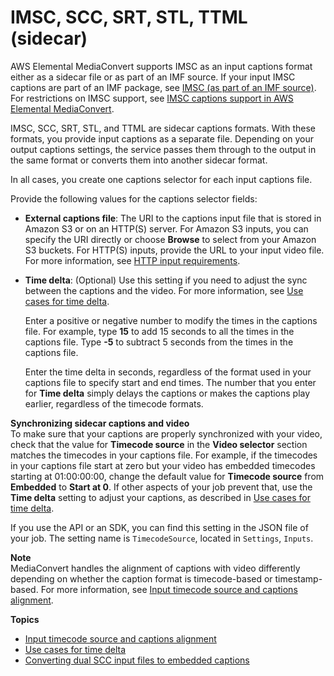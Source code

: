 # IMSC, SCC, SRT, STL, TTML \(sidecar\)<a name="sidecar-input"></a>

AWS Elemental MediaConvert supports IMSC as an input captions format either as a sidecar file or as part of an IMF source\. If your input IMSC captions are part of an IMF package, see [IMSC \(as part of an IMF source\)](IMSC-in-MXF.md)\. For restrictions on IMSC support, see [IMSC captions support in AWS Elemental MediaConvert](imsc-captions-support.md)\.

IMSC, SCC, SRT, STL, and TTML are sidecar captions formats\. With these formats, you provide input captions as a separate file\. Depending on your output captions settings, the service passes them through to the output in the same format or converts them into another sidecar format\.

In all cases, you create one captions selector for each input captions file\.

Provide the following values for the captions selector fields:
+ **External captions file**: The URI to the captions input file that is stored in Amazon S3 or on an HTTP\(S\) server\. For Amazon S3 inputs, you can specify the URI directly or choose **Browse** to select from your Amazon S3 buckets\. For HTTP\(S\) inputs, provide the URL to your input video file\. For more information, see [HTTP input requirements](upload-input-files.md#http-input-requirements)\. 
+ **Time delta**: \(Optional\) Use this setting if you need to adjust the sync between the captions and the video\. For more information, see [Use cases for time delta](time-delta-use-cases.md)\.

  Enter a positive or negative number to modify the times in the captions file\. For example, type **15** to add 15 seconds to all the times in the captions file\. Type **\-5** to subtract 5 seconds from the times in the captions file\.

  Enter the time delta in seconds, regardless of the format used in your captions file to specify start and end times\. The number that you enter for **Time delta** simply delays the captions or makes the captions play earlier, regardless of the timecode formats\.

**Synchronizing sidecar captions and video**  
To make sure that your captions are properly synchronized with your video, check that the value for **Timecode source** in the **Video selector** section matches the timecodes in your captions file\. For example, if the timecodes in your captions file start at zero but your video has embedded timecodes starting at 01:00:00:00, change the default value for **Timecode source** from **Embedded** to **Start at 0**\. If other aspects of your job prevent that, use the **Time delta** setting to adjust your captions, as described in [Use cases for time delta](time-delta-use-cases.md)\.

If you use the API or an SDK, you can find this setting in the JSON file of your job\. The setting name is `TimecodeSource`, located in `Settings`, `Inputs`\. 

**Note**  
MediaConvert handles the alignment of captions with video differently depending on whether the caption format is timecode\-based or timestamp\-based\. For more information, see [Input timecode source and captions alignment](about-input-timecode-source-and-captions-alignment.md)\.

**Topics**
+ [Input timecode source and captions alignment](about-input-timecode-source-and-captions-alignment.md)
+ [Use cases for time delta](time-delta-use-cases.md)
+ [Converting dual SCC input files to embedded captions](converting-dual-scc-input-files-to-embedded-captions.md)